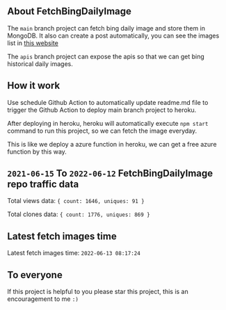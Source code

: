 ## About FetchBingDailyImage

The `main` branch project can fetch bing daily image and store them in MongoDB.
It also can create a post automatically, you can see the images list in [this website](https://oursalbum.netlify.app)

The `apis` branch project can expose the apis so that we can get bing historical daily images.

## How it work

Use schedule Github Action to automatically update readme.md file to trigger the Github Action to deploy main branch project to heroku.

After deploying in heroku, heroku will automatically execute `npm start` command to run this project, so we can fetch the image everyday.

This is like we deploy a azure function in heroku, we can get a free azure function by this way.

## `2021-06-15` To `2022-06-12` FetchBingDailyImage repo traffic data

Total views data: `{ count: 1646, uniques: 91 }`

Total clones data: `{ count: 1776, uniques: 869 }`

## Latest fetch images time

Latest fetch images time: `2022-06-13 08:17:24`

## To everyone

If this project is helpful to you please star this project, this is an encouragement to me `:)`



